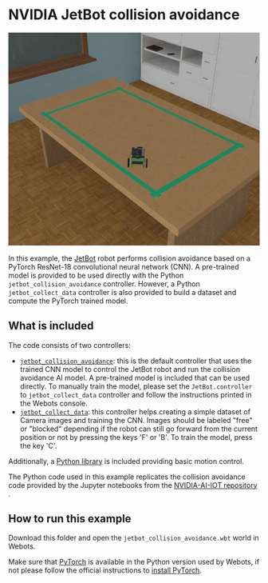 # NVIDIA JetBot collision avoidance

![jetbot_collision_avoidance.wbt.png](images/jetbot_collision_avoidance.wbt.png)

In this example, the [JetBot](https://www.cyberbotics.com/doc/guide/jetbot) robot performs collision avoidance based on a PyTorch ResNet-18 convolutional neural network (CNN).
A pre-trained model is provided to be used directly with the Python `jetbot_collision_avoidance` controller.
However, a Python `jetbot_collect_data` controller is also provided to build a dataset and compute the PyTorch trained model.
## What is included

The code consists of two controllers:
* [`jetbot_collision_avoidance`](controllers/jetbot_collision_avoidance/jetbot_collision_avoidance.py): this is the default controller that uses the trained CNN model to control the JetBot robot and run the collision avoidance AI model. A pre-trained model is included that can be used directly. To manually train the model, please set the `JetBot.controller` to `jetbot_collect_data` controller and follow the instructions printed in the Webots console.
* [`jetbot_collect_data`](controllers/jetbot_collect_data/jetbot_collect_data.py): this controller helps creating a simple dataset of Camera images and training the CNN. Images should be labeled "free" or "blocked" depending if the robot can still go forward from the current position or not by pressing the keys 'F' or 'B'. To train the model, press the key 'C'.

Additionally, a [Python library](libraries/jetbot_python_control.py) is included providing basic motion control.

The Python code used in this example replicates the collision avoidance code provided by the Jupyter notebooks from the [NVIDIA-AI-IOT repository](https://github.com/NVIDIA-AI-IOT/jetbot/tree/master/notebooks/collision_avoidance) .

## How to run this example

Download this folder and open the `jetbot_collision_avoidance.wbt` world in Webots.

Make sure that [PyTorch](https://pytorch.org/) is available in the Python version used by Webots, if not please follow the official instructions to [install PyTorch](https://pytorch.org/get-started/locally/).
